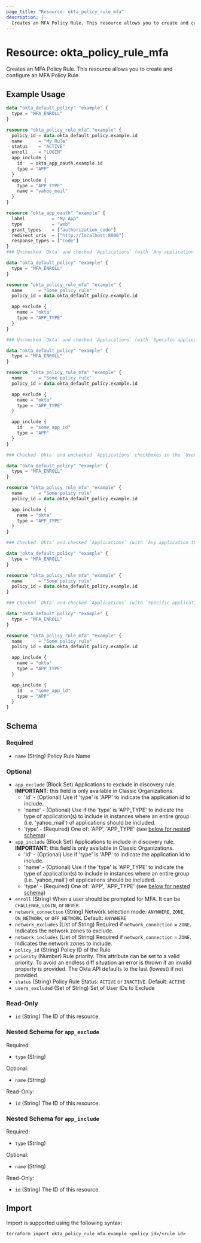 ```yaml
---
page_title: "Resource: okta_policy_rule_mfa"
description: |-
  Creates an MFA Policy Rule. This resource allows you to create and configure an MFA Policy Rule.
---
```


# Resource: okta_policy_rule_mfa

Creates an MFA Policy Rule. This resource allows you to create and configure an MFA Policy Rule.

## Example Usage

```terraform
data "okta_default_policy" "example" {
  type = "MFA_ENROLL"
}

resource "okta_policy_rule_mfa" "example" {
  policy_id = data.okta_default_policy.example.id
  name      = "My Rule"
  status    = "ACTIVE"
  enroll    = "LOGIN"
  app_include {
    id   = okta_app_oauth.example.id
    type = "APP"
  }
  app_include {
    type = "APP_TYPE"
    name = "yahoo_mail"
  }
}

resource "okta_app_oauth" "example" {
  label          = "My App"
  type           = "web"
  grant_types    = ["authorization_code"]
  redirect_uris  = ["http://localhost:8000"]
  response_types = ["code"]
}
### Unchecked `Okta` and checked `Applications` (with `Any application that supports MFA enrollment` option) checkboxes in the `User is accessing` section corresponds to the following config:

data "okta_default_policy" "example" {
  type = "MFA_ENROLL"
}

resource "okta_policy_rule_mfa" "example" {
  name      = "Some policy rule"
  policy_id = data.okta_default_policy.example.id

  app_exclude {
    name = "okta"
    type = "APP_TYPE"
  }
}

### Unchecked `Okta` and checked `Applications` (with `Specific applications` option) checkboxes in the `User is accessing` section corresponds to the following config:

data "okta_default_policy" "example" {
  type = "MFA_ENROLL"
}

resource "okta_policy_rule_mfa" "example" {
  name      = "Some policy rule"
  policy_id = data.okta_default_policy.example.id

  app_exclude {
    name = "okta"
    type = "APP_TYPE"
  }

  app_include {
    id   = "some_app_id"
    type = "APP"
  }
}

### Checked `Okta` and unchecked `Applications` checkboxes in the `User is accessing` section corresponds to the following config:

data "okta_default_policy" "example" {
  type = "MFA_ENROLL"
}

resource "okta_policy_rule_mfa" "example" {
  name      = "Some policy rule"
  policy_id = data.okta_default_policy.example.id

  app_include {
    name = "okta"
    type = "APP_TYPE"
  }
}

### Checked `Okta` and checked `Applications` (with `Any application that supports MFA enrollment` option) checkboxes in the `User is accessing` section corresponds to the following config:

data "okta_default_policy" "example" {
  type = "MFA_ENROLL"
}

resource "okta_policy_rule_mfa" "example" {
  name      = "Some policy rule"
  policy_id = data.okta_default_policy.example.id
}

### Checked `Okta` and checked `Applications` (with `Specific applications` option) checkboxes in the `User is accessing` section corresponds to the following config:

data "okta_default_policy" "example" {
  type = "MFA_ENROLL"
}

resource "okta_policy_rule_mfa" "example" {
  name      = "Some policy rule"
  policy_id = data.okta_default_policy.example.id

  app_include {
    name = "okta"
    type = "APP_TYPE"
  }

  app_include {
    id   = "some_app_id"
    type = "APP"
  }
}
```

<!-- schema generated by tfplugindocs -->
## Schema

### Required

- `name` (String) Policy Rule Name

### Optional

- `app_exclude` (Block Set) Applications to exclude in discovery rule. **IMPORTANT**: this field is only available in Classic Organizations.
	- 'id' - (Optional) Use if 'type' is 'APP' to indicate the application id to include.
	- 'name' - (Optional) Use if the 'type' is 'APP_TYPE' to indicate the type of application(s) to include in instances where an entire group (i.e. 'yahoo_mail') of applications should be included.
	- 'type' - (Required) One of: 'APP', 'APP_TYPE' (see [below for nested schema](#nestedblock--app_exclude))
- `app_include` (Block Set) Applications to include in discovery rule. **IMPORTANT**: this field is only available in Classic Organizations.
	- 'id' - (Optional) Use if 'type' is 'APP' to indicate the application id to include.
	- 'name' - (Optional) Use if the 'type' is 'APP_TYPE' to indicate the type of application(s) to include in instances where an entire group (i.e. 'yahoo_mail') of applications should be included.
	- 'type' - (Required) One of: 'APP', 'APP_TYPE' (see [below for nested schema](#nestedblock--app_include))
- `enroll` (String) When a user should be prompted for MFA. It can be `CHALLENGE`, `LOGIN`, or `NEVER`.
- `network_connection` (String) Network selection mode: `ANYWHERE`, `ZONE`, `ON_NETWORK`, or `OFF_NETWORK`. Default: `ANYWHERE`
- `network_excludes` (List of String) Required if `network_connection` = `ZONE`. Indicates the network zones to exclude.
- `network_includes` (List of String) Required if `network_connection` = `ZONE`. Indicates the network zones to include.
- `policy_id` (String) Policy ID of the Rule
- `priority` (Number) Rule priority. This attribute can be set to a valid priority. To avoid an endless diff situation an error is thrown if an invalid property is provided. The Okta API defaults to the last (lowest) if not provided.
- `status` (String) Policy Rule Status: `ACTIVE` or `INACTIVE`. Default: `ACTIVE`
- `users_excluded` (Set of String) Set of User IDs to Exclude

### Read-Only

- `id` (String) The ID of this resource.

<a id="nestedblock--app_exclude"></a>
### Nested Schema for `app_exclude`

Required:

- `type` (String)

Optional:

- `name` (String)

Read-Only:

- `id` (String) The ID of this resource.


<a id="nestedblock--app_include"></a>
### Nested Schema for `app_include`

Required:

- `type` (String)

Optional:

- `name` (String)

Read-Only:

- `id` (String) The ID of this resource.

## Import

Import is supported using the following syntax:

```shell
terraform import okta_policy_rule_mfa.example <policy id>/<rule id>
```
